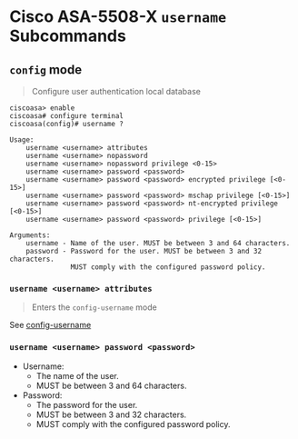 # Cisco ASA-5508-X `username` Subcommands


## `config` mode

> Configure user authentication local database

```
ciscoasa> enable
ciscoasa# configure terminal
ciscoasa(config)# username ?
```

```
Usage:
    username <username> attributes
    username <username> nopassword
    username <username> nopassword privilege <0-15>
    username <username> password <password>
    username <username> password <password> encrypted privilege [<0-15>]
    username <username> password <password> mschap privilege [<0-15>]
    username <username> password <password> nt-encrypted privilege [<0-15>]
    username <username> password <password> privilege [<0-15>]

Arguments:
    username - Name of the user. MUST be between 3 and 64 characters.
    password - Password for the user. MUST be between 3 and 32 characters.
               MUST comply with the configured password policy.
```

### `username <username> attributes`

> Enters the `config-username` mode

See [config-username](config-username.md)

### `username <username> password <password>`

- Username:
    - The name of the user.
    - MUST be between 3 and 64 characters.
- Password:
    - The password for the user.
    - MUST be between 3 and 32 characters.
    - MUST comply with the configured password policy.



